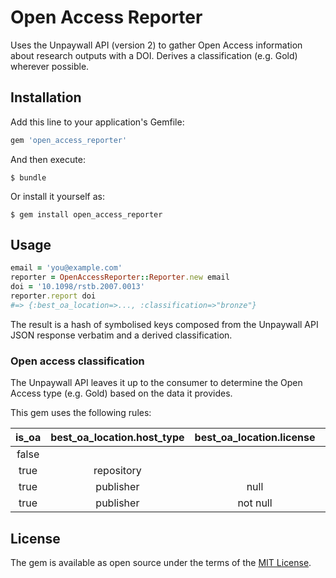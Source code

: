 # Open Access Reporter

Uses the Unpaywall API (version 2) to gather Open Access information about research outputs with a DOI. Derives
a classification (e.g. Gold) wherever possible.

## Installation

Add this line to your application's Gemfile:

```ruby
gem 'open_access_reporter'
```

And then execute:

    $ bundle

Or install it yourself as:

    $ gem install open_access_reporter

## Usage
```ruby
email = 'you@example.com'
reporter = OpenAccessReporter::Reporter.new email    
doi = '10.1098/rstb.2007.0013'
reporter.report doi
#=> {:best_oa_location=>..., :classification=>"bronze"}
````

The result is a hash of symbolised keys composed from the Unpaywall API JSON response verbatim and a derived 
classification. 

### Open access classification
The Unpaywall API leaves it up to the consumer to determine the Open Access type (e.g. Gold) based on the data it 
provides.

This gem uses the following rules:

is_oa | best_oa_location.host_type  | best_oa_location.license | TYPE
:---: | :---: | :---: | :---:
false | | | closed
true | repository | | green
true | publisher | null | bronze
true | publisher | not null | gold


## License

The gem is available as open source under the terms of the [MIT License](https://opensource.org/licenses/MIT).
